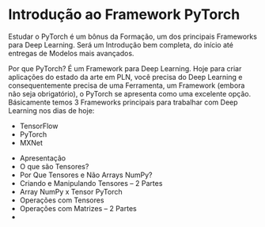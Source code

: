 # Introdução ao Framework PyTorch

Estudar o PyTorch é um bônus da Formação, um dos principais Frameworks para Deep Learning. Será um Introdução bem completa, do início até entregas de Modelos mais avançados.

Por que PyTorch? É um Framework para Deep Learning. Hoje para criar aplicações do estado da arte em PLN, você precisa do Deep Learning e consequentemente precisa de uma Ferramenta, um Framework (embora não seja obrigatório), o PyTorch se apresenta como uma excelente opção.
Básicamente temos 3 Frameworks principais para trabalhar com Deep Learning nos dias de hoje:
- TensorFlow
- PyTorch
- MXNet

<ul>
  <li>Apresentação</li>
  <li>O que são Tensores?</li>
  <li>Por Que Tensores e Não Arrays NumPy?</li>
  <li>Criando e Manipulando Tensores – 2 Partes</li>
  <li>Array NumPy x Tensor PyTorch</li>
  <li>Operações com Tensores</li>
  <li>Operações com Matrizes – 2 Partes</li>
  <li></li>
</ul>